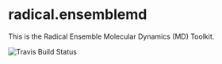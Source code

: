 # radical.ensemblemd

This is the Radical Ensemble Molecular Dynamics (MD) Toolkit.

![Travis Build Status](https://travis-ci.org/radical-cybertools/radical.ensemblemd.svg?branch=master)
